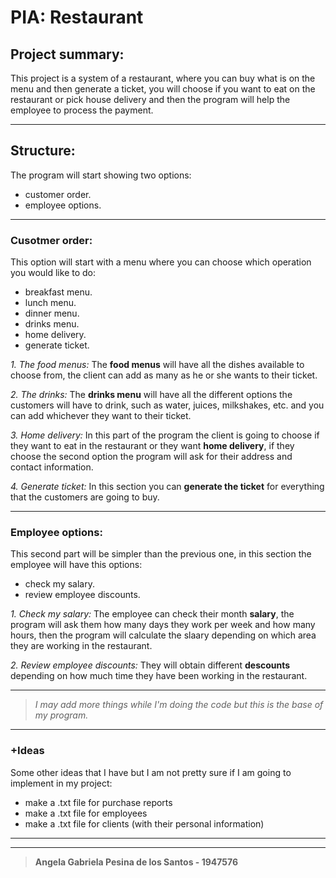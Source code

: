 # PIA: Restaurant 

## Project summary:

This project is a system of a restaurant, where you can buy what is on the menu and then generate a ticket, you will choose if you want to eat on the restaurant or pick house delivery and then the program will help the employee to process the payment.

------------
## Structure:
The program will start showing two options:
- customer order.
- employee options.


------------



### Cusotmer order: 
This option will start with a menu where you can choose which operation you would like to do:
- breakfast menu.
- lunch menu.
- dinner menu.
- drinks menu.
- home delivery.
- generate ticket.




*1. The food menus:* 
 The **food menus** will have all the dishes available to choose from, the client can add as many as he or she wants to their ticket.

*2. The drinks:*
 The **drinks menu** will have all the different options the customers will have to drink, such as water, juices, milkshakes, etc. and  you can add  whichever they want to their ticket. 
 
 *3. Home delivery:*
 In this part of the program the client is going to choose if they want to eat in the restaurant or they want **home delivery**, if they choose the second option the program will ask for their address and contact information. 

*4. Generate ticket:*
 In this section you can **generate the ticket** for everything that the customers are going to buy.






------------
### Employee options:
This second part will be simpler than the previous one, in this section the employee will have this options:
- check my salary.
- review employee discounts.

*1. Check my salary:*
 The employee can check their month **salary**, the program will ask them how many days they work per week and how many hours, then the program will calculate the slaary depending on which area they are working in the restaurant.

*2. Review employee discounts:*
 They will obtain different **descounts** depending on how much time they have been working in the restaurant. 

------------
> *I may add more things while I'm doing the code but this is the base of my program.*

------------



### +Ideas 
Some other ideas that I have but I am not pretty sure if I am going to implement in my project:
- make a .txt file for purchase reports
- make a .txt file for employees
- make a .txt file for clients (with their personal information)

------------


------------

> **Angela Gabriela Pesina de los Santos - 1947576**
